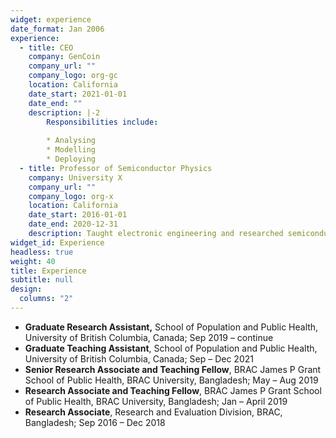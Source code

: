 ```yaml
---
widget: experience
date_format: Jan 2006
experience:
  - title: CEO
    company: GenCoin
    company_url: ""
    company_logo: org-gc
    location: California
    date_start: 2021-01-01
    date_end: ""
    description: |-2
        Responsibilities include:
        
        * Analysing
        * Modelling
        * Deploying
  - title: Professor of Semiconductor Physics
    company: University X
    company_url: ""
    company_logo: org-x
    location: California
    date_start: 2016-01-01
    date_end: 2020-12-31
    description: Taught electronic engineering and researched semiconductor physics.
widget_id: Experience
headless: true
weight: 40
title: Experience
subtitle: null
design:
  columns: "2"
---
```

* **Graduate Research Assistant,** School of Population and Public Health, University of British Columbia, Canada; Sep 2019 – continue
* **Graduate Teaching Assistant**, School of Population and Public Health, University of British Columbia, Canada; Sep – Dec 2021
* **Senior Research Associate and Teaching Fellow**, BRAC James P Grant School of Public Health, BRAC University, Bangladesh; May – Aug 2019
* **Research Associate and Teaching Fellow**, BRAC James P Grant School of Public Health, BRAC University, Bangladesh; Jan – April 2019
* **Research Associate**, Research and Evaluation Division, BRAC, Bangladesh; Sep 2016 – Dec 2018